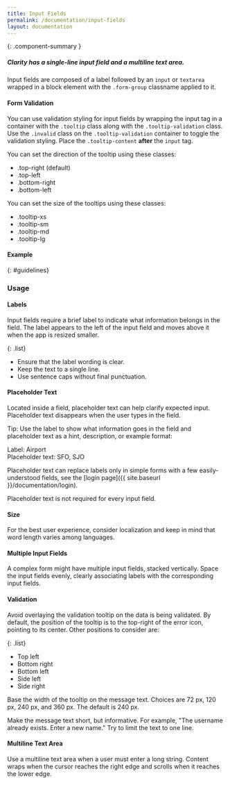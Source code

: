 ```yaml
---
title: Input Fields
permalink: /documentation/input-fields
layout: documentation
---
```


{: .component-summary }
##### Clarity has a single-line input field and a multiline text area.

Input fields are composed of a label followed by an <code class="clr-code">input</code> or <code class="clr-code">textarea</code> wrapped in a block element with the <code class="clr-code">.form-group</code> classname applied to it.

<clr-input-fields-demo></clr-input-fields-demo>

#### Form Validation

You can use validation styling for input fields by wrapping the input tag in a
container with the <code class="clr-code">.tooltip</code> class along with the <code class="clr-code">.tooltip-validation</code> class.
Use the <code class="clr-code">.invalid</code> class on the <code class="clr-code">.tooltip-validation</code> container to toggle
the validation styling. Place the <code class="clr-code">.tooltip-content</code> <b>after</b>
the <code class="clr-code">input</code> tag.

You can set the direction of the tooltip using these classes:

- .top-right (default)
- .top-left
- .bottom-right
- .bottom-left

You can set the size of the tooltips using these classes:

- .tooltip-xs
- .tooltip-sm
- .tooltip-md
- .tooltip-lg

#### Example

<clr-forms-demo-validation></clr-forms-demo-validation>

{: #guidelines}
### Usage

#### Labels

Input fields require a brief label to indicate what information belongs in the field.  The label appears to the left of the input field and moves above it when the app is resized smaller.

{: .list}
- Ensure that the label wording is clear.
- Keep the text to a single line.
- Use sentence caps without final punctuation.

#### Placeholder Text

Located inside a field, placeholder text can help clarify expected input.  Placeholder text disappears when the user types in the field.

Tip: Use the label to show what information goes in the field and placeholder text as a hint, description, or example format:

Label: Airport
<br>
Placeholder text:  SFO, SJO

Placeholder text can replace labels only in simple forms with a few easily-understood fields, see the [login page]({{ site.baseurl }}/documentation/login).


Placeholder text is not required for every input field.

#### Size

For the best user experience, consider localization and keep in mind that word length varies among languages.

#### Multiple Input Fields

A complex form might have multiple input fields, stacked vertically.  Space the input fields evenly, clearly associating labels with the corresponding input fields.

#### Validation

 Avoid overlaying the validation tooltip on the data is being validated. By default, the position of the tooltip is to the top-right of the error icon, pointing to its center. Other positions to consider are:

{: .list}
- Top left
- Bottom right
- Bottom left
- Side left
- Side right

Base the width of the tooltip on the message text.  Choices are 72 px, 120 px, 240 px, and 360 px.  The default is 240 px.

Make the message text short, but informative.  For example, "The username already exists.  Enter a new name."  Try to limit the text to one line.

#### Multiline Text Area

Use a multiline text area when a user must enter a long string.  Content wraps when the cursor reaches the right edge and scrolls when it reaches the lower edge.
